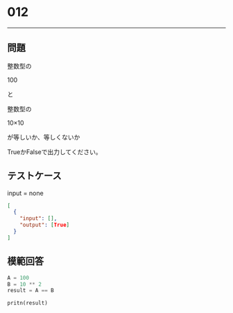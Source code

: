 # 012

---

## 問題

整数型の

100

と

整数型の

10×10

が等しいか、等しくないか

TrueかFalseで出力してください。

## テストケース

input = none

```json
[
  {
    "input": [],
    "output": [True]
  }
]
```

## 模範回答

```python
A = 100
B = 10 ** 2
result = A == B

pritn(result)
```
